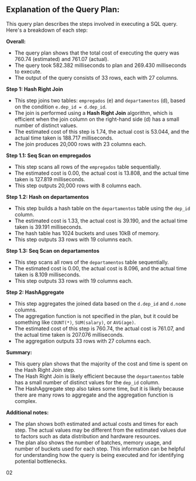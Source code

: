 ## Explanation of the Query Plan:

This query plan describes the steps involved in executing a SQL query. Here's a breakdown of each step:

**Overall:**

- The query plan shows that the total cost of executing the query was 760.74 (estimated) and 761.07 (actual).
- The query took 582.382 milliseconds to plan and 269.430 milliseconds to execute.
- The output of the query consists of 33 rows, each with 27 columns.

**Step 1: Hash Right Join**

- This step joins two tables: `empregados` (e) and `departamentos` (d), based on the condition `e.dep_id = d.dep_id`.
- The join is performed using a **Hash Right Join** algorithm, which is efficient when the join column on the right-hand side (d) has a small number of distinct values.
- The estimated cost of this step is 1.74, the actual cost is 53.044, and the actual time taken is 188.717 milliseconds.
- The join produces 20,000 rows with 23 columns each.

**Step 1.1: Seq Scan on empregados**

- This step scans all rows of the `empregados` table sequentially.
- The estimated cost is 0.00, the actual cost is 13.808, and the actual time taken is 127.819 milliseconds.
- This step outputs 20,000 rows with 8 columns each.

**Step 1.2: Hash on departamentos**

- This step builds a hash table on the `departamentos` table using the `dep_id` column.
- The estimated cost is 1.33, the actual cost is 39.190, and the actual time taken is 39.191 milliseconds.
- The hash table has 1024 buckets and uses 10kB of memory.
- This step outputs 33 rows with 19 columns each.

**Step 1.3: Seq Scan on departamentos**

- This step scans all rows of the `departamentos` table sequentially.
- The estimated cost is 0.00, the actual cost is 8.096, and the actual time taken is 8.109 milliseconds.
- This step outputs 33 rows with 19 columns each.

**Step 2: HashAggregate**

- This step aggregates the joined data based on the `d.dep_id` and `d.nome` columns.
- The aggregation function is not specified in the plan, but it could be something like `COUNT(*)`, `SUM(salary)`, or `AVG(age)`.
- The estimated cost of this step is 760.74, the actual cost is 761.07, and the actual time taken is 207.076 milliseconds.
- The aggregation outputs 33 rows with 27 columns each.

**Summary:**

- This query plan shows that the majority of the cost and time is spent on the Hash Right Join step.
- The Hash Right Join is likely efficient because the `departamentos` table has a small number of distinct values for the `dep_id` column.
- The HashAggregate step also takes some time, but it is likely because there are many rows to aggregate and the aggregation function is complex.

**Additional notes:**

- The plan shows both estimated and actual costs and times for each step. The actual values may be different from the estimated values due to factors such as data distribution and hardware resources.
- The plan also shows the number of batches, memory usage, and number of buckets used for each step. This information can be helpful for understanding how the query is being executed and for identifying potential bottlenecks.

02
